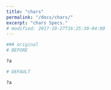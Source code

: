```yaml
---
title: "chars"
permalink: "/docs/chars/"
excerpt: "chars Specs."
# modified: 2017-10-27T16:25:30-04:00
---
```

```ruby
### original
# BEFORE

?a

```
```ruby
# DEFAULT

?a
```
